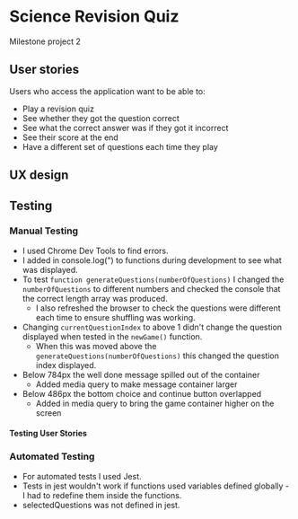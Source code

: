 # Science Revision Quiz
 Milestone project 2

## User stories

Users who access the application want to be able to: 

- Play a revision quiz
- See whether they got the question correct
- See what the correct answer was if they got it incorrect
- See their score at the end
- Have a different set of questions each time they play 


## UX design 

## Testing

### Manual Testing
- I used Chrome Dev Tools to find errors. 
- I added in console.log(") to functions during development to see what was displayed. 
- To test `function generateQuestions(numberOfQuestions)` I changed the `numberOfQuestions` to different numbers and checked the console that the correct length array was produced. 
    - I also refreshed the browser to check the questions were different each time to ensure shuffling was working. 
- Changing `currentQuestionIndex` to above 1 didn't change the question displayed when tested in the `newGame()` function. 
    - When this was moved above the `generateQuestions(numberOfQuestions)` this changed the question index displayed.
- Below 784px the well done message spilled out of the container
    - Added media query to make message container larger
- Below 486px the bottom choice and continue button overlapped 
    - Added in media query to bring the game container higher on the screen

#### Testing User Stories

### Automated Testing 
- For automated tests I used Jest.
- Tests in jest wouldn't work if functions used variables defined globally - I had to redefine them inside the functions. 
- selectedQuestions was not defined in jest.
